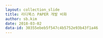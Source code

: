 ```yaml
---
layout: collection_slide
title: 리디북스 PAPER 개발 비화
author: sb.kim
date: 2018-03-02
data-id: 30355ebeb5f547c4b5752e93b43f1a46
---
```

